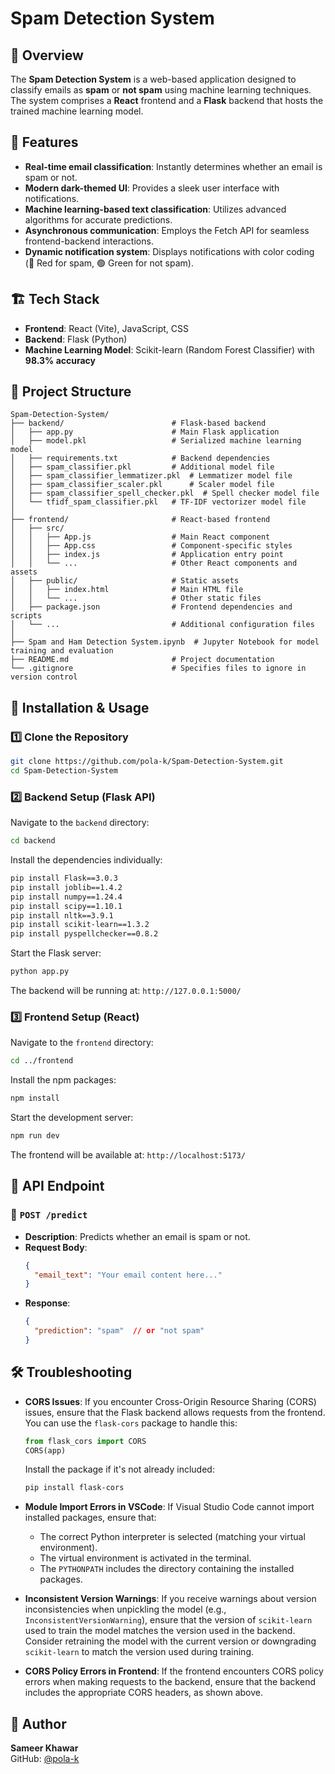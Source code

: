 # Spam Detection System

## 📌 Overview
The **Spam Detection System** is a web-based application designed to classify emails as **spam** or **not spam** using machine learning techniques. The system comprises a **React** frontend and a **Flask** backend that hosts the trained machine learning model.

## 🚀 Features
- **Real-time email classification**: Instantly determines whether an email is spam or not.
- **Modern dark-themed UI**: Provides a sleek user interface with notifications.
- **Machine learning-based text classification**: Utilizes advanced algorithms for accurate predictions.
- **Asynchronous communication**: Employs the Fetch API for seamless frontend-backend interactions.
- **Dynamic notification system**: Displays notifications with color coding (🔴 Red for spam, 🟢 Green for not spam).

## 🏗️ Tech Stack
- **Frontend**: React (Vite), JavaScript, CSS
- **Backend**: Flask (Python)
- **Machine Learning Model**: Scikit-learn (Random Forest Classifier) with **98.3% accuracy**

## 📂 Project Structure
```
Spam-Detection-System/
├── backend/                        # Flask-based backend
│   ├── app.py                      # Main Flask application
│   ├── model.pkl                   # Serialized machine learning model
│   ├── requirements.txt            # Backend dependencies
│   ├── spam_classifier.pkl         # Additional model file
│   ├── spam_classifier_lemmatizer.pkl  # Lemmatizer model file
│   ├── spam_classifier_scaler.pkl      # Scaler model file
│   ├── spam_classifier_spell_checker.pkl  # Spell checker model file
│   └── tfidf_spam_classifier.pkl   # TF-IDF vectorizer model file
│
├── frontend/                       # React-based frontend
│   ├── src/
│   │   ├── App.js                  # Main React component
│   │   ├── App.css                 # Component-specific styles
│   │   ├── index.js                # Application entry point
│   │   └── ...                     # Other React components and assets
│   ├── public/                     # Static assets
│   │   ├── index.html              # Main HTML file
│   │   └── ...                     # Other static files
│   ├── package.json                # Frontend dependencies and scripts
│   └── ...                         # Additional configuration files
│
├── Spam and Ham Detection System.ipynb  # Jupyter Notebook for model training and evaluation
├── README.md                       # Project documentation
└── .gitignore                      # Specifies files to ignore in version control
```

## 🎯 Installation & Usage

### 1️⃣ Clone the Repository
```bash
git clone https://github.com/pola-k/Spam-Detection-System.git
cd Spam-Detection-System
```

### 2️⃣ Backend Setup (Flask API)
Navigate to the `backend` directory:
```bash
cd backend
```
Install the dependencies individually:
```bash
pip install Flask==3.0.3
pip install joblib==1.4.2
pip install numpy==1.24.4
pip install scipy==1.10.1
pip install nltk==3.9.1
pip install scikit-learn==1.3.2
pip install pyspellchecker==0.8.2
```

Start the Flask server:
```bash
python app.py
```
The backend will be running at: `http://127.0.0.1:5000/`

### 3️⃣ Frontend Setup (React)
Navigate to the `frontend` directory:
```bash
cd ../frontend
```
Install the npm packages:
```bash
npm install
```
Start the development server:
```bash
npm run dev
```
The frontend will be available at: `http://localhost:5173/`

## 📡 API Endpoint
### 🔹 `POST /predict`
- **Description**: Predicts whether an email is spam or not.
- **Request Body**:
  ```json
  {
    "email_text": "Your email content here..."
  }
  ```
- **Response**:
  ```json
  {
    "prediction": "spam"  // or "not spam"
  }
  ```

## 🛠️ Troubleshooting
- **CORS Issues**: If you encounter Cross-Origin Resource Sharing (CORS) issues, ensure that the Flask backend allows requests from the frontend. You can use the `flask-cors` package to handle this:
  ```python
  from flask_cors import CORS
  CORS(app)
  ```
  Install the package if it's not already included:
  ```bash
  pip install flask-cors
  ```

- **Module Import Errors in VSCode**: If Visual Studio Code cannot import installed packages, ensure that:
  - The correct Python interpreter is selected (matching your virtual environment).
  - The virtual environment is activated in the terminal.
  - The `PYTHONPATH` includes the directory containing the installed packages.

- **Inconsistent Version Warnings**: If you receive warnings about version inconsistencies when unpickling the model (e.g., `InconsistentVersionWarning`), ensure that the version of `scikit-learn` used to train the model matches the version used in the backend. Consider retraining the model with the current version or downgrading `scikit-learn` to match the version used during training.

- **CORS Policy Errors in Frontend**: If the frontend encounters CORS policy errors when making requests to the backend, ensure that the backend includes the appropriate CORS headers, as shown above.

## 👤 Author
**Sameer Khawar**  
GitHub: [@pola-k](https://github.com/pola-k)
